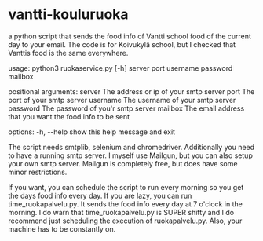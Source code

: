 # vantti-kouluruoka
a python script that sends the food info of Vantti school food of the current day to your email. The code is for Koivukylä school, but I checked that Vanttis food is the same everywhere.


usage: python3 ruokaservice.py [-h] server port username password mailbox

positional arguments:
  server      The address or ip of your smtp server
  port        The port of your smtp server
  username    The username of your smtp server
  password    The password of you'r smtp server
  mailbox     The email address that you want the food info to be sent

options:
  -h, --help  show this help message and exit

  The script needs smtplib, selenium and chromedriver. Additionally you need to have a running smtp server. I myself use Mailgun, but you can also setup your own smtp server. Mailgun is completely free, but does have some minor restrictions.

  If you want, you can schedule the script to run every morning so you get the days food info every day. If you are lazy, you can run time_ruokapalvelu.py. It sends the food info every day at 7 o'clock in the morning. I do warn that time_ruokapalvelu.py is SUPER shitty and I do recommend just scheduling the execution of ruokapalvelu.py. Also, your machine has to be constantly on.
